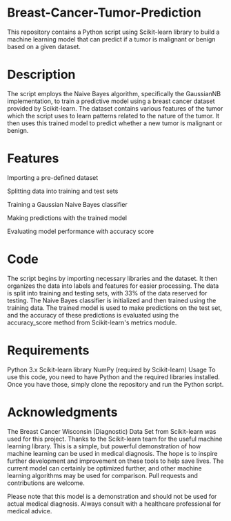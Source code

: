 # Breast-Cancer-Tumor-Prediction
This repository contains a Python script using Scikit-learn library to build a machine learning model that can predict if a tumor is malignant or benign based on a given dataset.

# Description
The script employs the Naive Bayes algorithm, specifically the GaussianNB implementation, to train a predictive model using a breast cancer dataset provided by Scikit-learn. The dataset contains various features of the tumor which the script uses to learn patterns related to the nature of the tumor. It then uses this trained model to predict whether a new tumor is malignant or benign.

# Features
Importing a pre-defined dataset

Splitting data into training and test sets

Training a Gaussian Naive Bayes classifier

Making predictions with the trained model

Evaluating model performance with accuracy score

# Code
The script begins by importing necessary libraries and the dataset. It then organizes the data into labels and features for easier processing. The data is split into training and testing sets, with 33% of the data reserved for testing. The Naive Bayes classifier is initialized and then trained using the training data. The trained model is used to make predictions on the test set, and the accuracy of these predictions is evaluated using the accuracy_score method from Scikit-learn's metrics module.

# Requirements
Python 3.x
Scikit-learn library
NumPy (required by Scikit-learn)
Usage
To use this code, you need to have Python and the required libraries installed. Once you have those, simply clone the repository and run the Python script.

# Acknowledgments
The Breast Cancer Wisconsin (Diagnostic) Data Set from Scikit-learn was used for this project.
Thanks to the Scikit-learn team for the useful machine learning library.
This is a simple, but powerful demonstration of how machine learning can be used in medical diagnosis. The hope is to inspire further development and improvement on these tools to help save lives. The current model can certainly be optimized further, and other machine learning algorithms may be used for comparison. Pull requests and contributions are welcome.

Please note that this model is a demonstration and should not be used for actual medical diagnosis. Always consult with a healthcare professional for medical advice.
